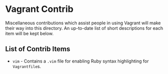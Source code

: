 # Vagrant Contrib

Miscellaneous contributions which assist people in using Vagrant will
make their way into this directory. An up-to-date list of short descriptions
for each item will be kept below.

## List of Contrib Items

* `vim` - Contains a `.vim` file for enabling Ruby syntax highlighting
  for `Vagrantfile`s.
